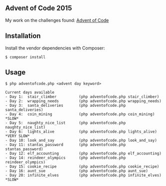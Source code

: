 ## Advent of Code 2015

My work on the challenges found: [Advent of Code](http://adventofcode.com/)

## Installation

Install the vendor dependencies with Composer:

    $ composer install

## Usage

    $ php adventofcode.php <advent day keyword>
    
    Current days available
    - Day 1:  stair_climber          (php adventofcode.php stair_climber)
    - Day 2:  wrapping_needs         (php adventofcode.php wrapping_needs)
    - Day 3:  santa_deliveries       (php adventofcode.php santa_deliveries)
    - Day 4:  coin_mining            (php adventofcode.php coin_mining)         *SLOW*
    - Day 5:  naughty_nice_list      (php adventofcode.php naughty_nice_list)
    - Day 6:  lights_alive           (php adventofcode.php lights_alive)        *VERY SLOW*
    - Day 10: look_and_say           (php adventofcode.php look_and_say)
    - Day 11: stantas_password       (php adventofcode.php stantas_password)
    - Day 12: elf_accounting         (php adventofcode.php elf_accounting)
    - Day 14: reindeer_olympics      (php adventofcode.php reindeer_olympics)
    - Day 15: cookie_recipe          (php adventofcode.php cookie_recipe)
    - Day 16: aunt_sue               (php adventofcode.php aunt_sue)
    - Day 20: infinite_elves         (php adventofcode.php infinite_elves)      *SLOW*
    